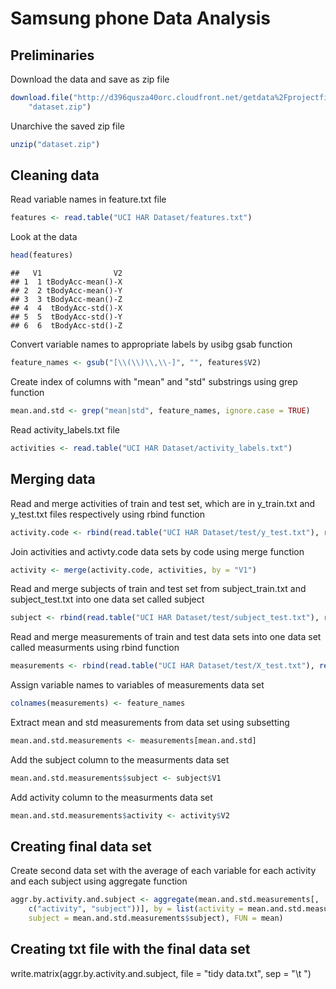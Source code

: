 # Samsung phone Data Analysis

## Preliminaries

Download the data and save as zip file

```r
download.file("http://d396qusza40orc.cloudfront.net/getdata%2Fprojectfiles%2FUCI%20HAR%20Dataset.zip", 
    "dataset.zip")
```

Unarchive the saved zip file

```r
unzip("dataset.zip")
```

## Cleaning data

Read variable names in feature.txt file

```r
features <- read.table("UCI HAR Dataset/features.txt")
```

Look at the data

```r
head(features)
```

```
##   V1                V2
## 1  1 tBodyAcc-mean()-X
## 2  2 tBodyAcc-mean()-Y
## 3  3 tBodyAcc-mean()-Z
## 4  4  tBodyAcc-std()-X
## 5  5  tBodyAcc-std()-Y
## 6  6  tBodyAcc-std()-Z
```

Convert variable names to appropriate labels by usibg gsab function

```r
feature_names <- gsub("[\\(\\)\\,\\-]", "", features$V2)
```

Create index of columns with "mean" and "std" substrings using grep function

```r
mean.and.std <- grep("mean|std", feature_names, ignore.case = TRUE)
```

Read activity_labels.txt file

```r
activities <- read.table("UCI HAR Dataset/activity_labels.txt")
```

## Merging data

Read and merge activities of train and test set, which are in y_train.txt and y_test.txt files respectively using rbind function

```r
activity.code <- rbind(read.table("UCI HAR Dataset/test/y_test.txt"), read.table("UCI HAR Dataset/train/y_train.txt"))
```

Join activities and activty.code data sets by code using merge function

```r
activity <- merge(activity.code, activities, by = "V1")
```

Read and merge subjects of train and test set from subject_train.txt and subject_test.txt into one data set called subject

```r
subject <- rbind(read.table("UCI HAR Dataset/test/subject_test.txt"), read.table("UCI HAR Dataset/train/subject_train.txt"))
```

Read and merge measurements of train and test data sets into one data set called measurments using rbind function

```r
measurements <- rbind(read.table("UCI HAR Dataset/test/X_test.txt"), read.table("UCI HAR Dataset/train/X_train.txt"))
```

Assign variable names to variables of measurements data set

```r
colnames(measurements) <- feature_names
```

Extract mean and std measurements from data set using subsetting 

```r
mean.and.std.measurements <- measurements[mean.and.std]
```

Add the subject column to the measurments data set

```r
mean.and.std.measurements$subject <- subject$V1
```

Add activity column to the measurments data set

```r
mean.and.std.measurements$activity <- activity$V2
```

## Creating final data set

Create second data set  with the average of each variable for each activity and each subject using aggregate function

```r
aggr.by.activity.and.subject <- aggregate(mean.and.std.measurements[, !(names(mean.and.std.measurements) %in% 
    c("activity", "subject"))], by = list(activity = mean.and.std.measurements$activity, 
    subject = mean.and.std.measurements$subject), FUN = mean)
```


## Creating txt file with the final data set
write.matrix(aggr.by.activity.and.subject, file = "tidy data.txt", sep = "\t        ")
